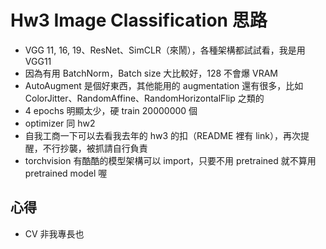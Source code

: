 # Hw3 Image Classification 思路
- VGG 11, 16, 19、ResNet、SimCLR（來鬧），各種架構都試試看，我是用 VGG11
- 因為有用 BatchNorm，Batch size 大比較好，128 不會爆 VRAM
- AutoAugment 是個好東西，其他能用的 augmentation 還有很多，比如 ColorJitter、RandomAffine、RandomHorizontalFlip 之類的
- 4 epochs 明顯太少，硬 train 20000000 個
- optimizer 同 hw2
- 自我工商一下可以去看我去年的 hw3 的扣（README 裡有 link），再次提醒，不行抄襲，被抓請自行負責
- torchvision 有酷酷的模型架構可以 import，只要不用 pretrained 就不算用 pretrained model 喔
## 心得
- CV 非我專長也
